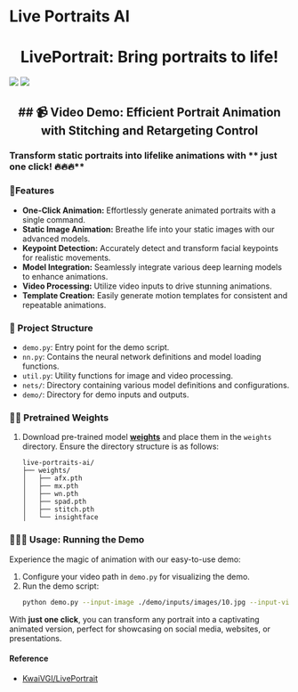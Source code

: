 # Live Portraits AI

<p align="center">  
  <h1 align="center">LivePortrait: Bring portraits to life!</h1>
  <img src="demo/results/demo1.gif">
  <img src="demo/results/demo2.gif">
</p>

<p align="center">  
  <h2 align="center"> ## 📹 Video Demo: Efficient Portrait Animation with Stitching and Retargeting Control</h2>
</p>

### Transform static portraits into lifelike animations with ** just one click! 🔥🔥🔥** 

### 💪Features

- **One-Click Animation:** Effortlessly generate animated portraits with a single command.
- **Static Image Animation:** Breathe life into your static images with our advanced models.
- **Keypoint Detection:** Accurately detect and transform facial keypoints for realistic movements.
- **Model Integration:** Seamlessly integrate various deep learning models to enhance animations.
- **Video Processing:** Utilize video inputs to drive stunning animations.
- **Template Creation:** Easily generate motion templates for consistent and repeatable animations.

### 🤗 Project Structure

- `demo.py`: Entry point for the demo script.
- `nn.py`: Contains the neural network definitions and model loading functions.
- `util.py`: Utility functions for image and video processing.
- `nets/`: Directory containing various model definitions and configurations.
- `demo/`: Directory for demo inputs and outputs.

### 🚀🚀 Pretrained Weights

1. Download pre-trained model **[weights](https://github.com/Shohruh72/LivePortrait/releases/download/v.1.0.0/weights.zip)** and place them in the `weights` directory. Ensure the directory structure is as follows:
    ```
    live-portraits-ai/
    ├── weights/
    │   ├── afx.pth
    │   ├── mx.pth
    │   ├── wn.pth
    │   ├── spad.pth
    │   ├── stitch.pth
    │   └── insightface
    ```

### 🚀🚀🚀 Usage: Running the Demo

Experience the magic of animation with our easy-to-use demo:

1. Configure your video path in `demo.py` for visualizing the demo.
2. Run the demo script:
    ```bash
    python demo.py --input-image ./demo/inputs/images/10.jpg --input-video ./demo/inputs/videos/9.mp4 --output-dir ./demo/results
    ```

With **just one click**, you can transform any portrait into a captivating animated version, perfect for showcasing on social media, websites, or presentations.

#### Reference

- [KwaiVGI/LivePortrait](https://github.com/KwaiVGI/LivePortrait)

